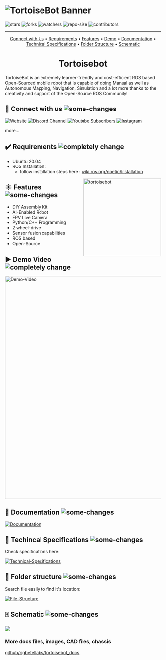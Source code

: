 # ![TortoiseBot Banner](https://github.com/rigbetellabs/tortoisebot_docs/raw/master/imgs/packaging/pack_front.png)

![stars](https://img.shields.io/github/stars/rigbetellabs/tortoisebot?style=for-the-badge)
![forks](https://img.shields.io/github/forks/rigbetellabs/tortoisebot?style=for-the-badge)
![watchers](https://img.shields.io/github/watchers/rigbetellabs/tortoisebot?style=for-the-badge)
![repo-size](https://img.shields.io/github/repo-size/rigbetellabs/tortoisebot?style=for-the-badge)
![contributors](https://img.shields.io/github/contributors/rigbetellabs/tortoisebot?style=for-the-badge)
<!-- ![](https://img.shields.io/github/last-commit/rigbetellabs/tortoisebot?style=for-the-badge) -->
<!-- ![](https://img.shields.io/tokei/lines/github/rigbetellabs/tortoisebot?label=Total%20Lines%20of%20Code&style=for-the-badge) -->

---

<p align="center"><a href="#postbox-connect-with-us-">Connect with Us</a> • <a href="#heavy_check_mark-requirements-">Requirements</a> • <a href="#sunny-features-">Features</a> • <a href="#arrow_forward-demo-video-">Demo</a> • <a href="#page_with_curl-documentation-">Documentation</a> • <a href="#nut_and_bolt-techincal-specifications-">Technical Specifications</a> • <a href="#open_file_folder-folder-structure-">Folder Structure</a> • <a href="#mahjong-schematic-">Schematic</a></p>

<h1 align="center">Tortoisebot</h1>

TortoiseBot is an extremely learner-friendly and cost-efficient ROS based Open-Sourced mobile robot that is capable of doing Manual as well as Autonomous Mapping, Navigation, Simulation and a lot more thanks to the creativity and support of the Open-Source ROS Community!

## :postbox: Connect with us ![some-changes](https://img.shields.io/badge/some_changes-yellow)

<a href="https://rigbetellabs.com/">![Website](https://img.shields.io/website?down_color=lightgrey&down_message=offline&label=Rigbetellabs%20Website&style=for-the-badge&up_color=green&up_message=online&url=https%3A%2F%2Frigbetellabs.com%2F)</a>
<a href="https://rigbetellabs.com/discord">![Discord Channel](https://img.shields.io/discord/890669104330063903?logo=Discord&style=for-the-badge)</a>
<a href="https://www.youtube.com/channel/UCfIX89y8OvDIbEFZAAciHEA">![Youtube Subscribers](https://img.shields.io/youtube/channel/subscribers/UCfIX89y8OvDIbEFZAAciHEA?label=YT%20Subscribers&style=for-the-badge)</a>
<a href="https://www.instagram.com/rigbetellabs/">![Instagram](https://img.shields.io/badge/Follow_on-Instagram-pink?style=for-the-badge&logo=appveyor?label=Instagram)</a>

more...

## :heavy_check_mark: Requirements ![completely change](https://img.shields.io/badge/change-red)

- Ubuntu 20.04
- ROS Installation:
  - follow installation steps here : [wiki.ros.org/noetic/Installation](https://wiki.ros.org/noetic/Installation/Ubuntu)

<img align="right" width="250px" src="https://rigbetellabs.com/wp-content/uploads/2021/07/tortoisebot_actual-v25-1.png" alt="tortoisebot"/>

## :sunny: Features ![some-changes](https://img.shields.io/badge/some_changes-yellow)

- DIY Assembly Kit
- AI-Enabled Robot
- FPV Live Camera
- Python/C++ Programming
- 2 wheel-drive
- Sensor fusion capabilities
- ROS based
- Open-Source

## :arrow_forward: Demo Video ![completely change](https://img.shields.io/badge/change-red)

<!-- ![Demo-video](https://github.com/rigbetellabs/tortoisebot_docs/blob/master/imgs/tortoiseBot_demo/013.png) -->
<img src="https://github.com/rigbetellabs/tortoisebot_docs/blob/master/imgs/tortoiseBot_demo/013.png" alt="Demo-Video" width="720px"/>

## :page_with_curl: Documentation ![some-changes](https://img.shields.io/badge/some_changes-yellow)

<a href="https://github.com/rigbetellabs/tortoisebot/wiki">![Documentation](https://img.shields.io/badge/Wiki-Documentaion-green?style=for-the-badge&logo=appveyor?label)</a>

## :nut_and_bolt: Techincal Specifications ![some-changes](https://img.shields.io/badge/some_changes-yellow)

Check specifications here:

<a href="https://github.com/rigbetellabs/tortoisebot_docs/blob/master/TortoiseBot%20Spec%20Sheet.pdf">![Technical-Specifications](https://img.shields.io/badge/docs_file-techical_specifications-blue?style=for-the-badge&logo=appveyor?label)</a>

## :open_file_folder: Folder structure ![some-changes](https://img.shields.io/badge/some_changes-yellow)

Search file easily to find it's location:

<a href="https://github.com/rigbetellabs/tortoisebot_mini_docs/blob/main/file_structure.md">![File-Structure](https://img.shields.io/badge/docs_file-file_structure-blue?style=for-the-badge&logo=appveyor?label)</a>

## :mahjong: Schematic ![some-changes](https://img.shields.io/badge/some_changes-yellow)

<a href="https://github.com/rigbetellabs/tortoisebot_docs/blob/master/schematics/ttbotprint.png">![](https://img.shields.io/badge/docs_file-schematic-blue?style=for-the-badge&logo=appveyor?label)</a>

### More docs files, images, CAD files, chassis

[github/rigbetellabs/tortoisebot_docs](https://github.com/rigbetellabs/tortoisebot_docs)

